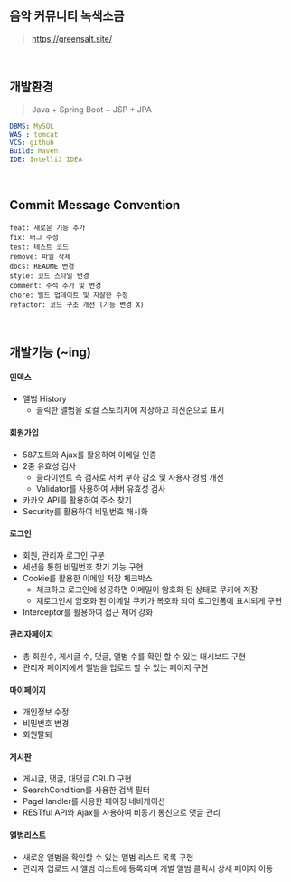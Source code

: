 ## 음악 커뮤니티 녹색소금

> https://greensalt.site/
<br>

## 개발환경

> Java + Spring Boot + JSP + JPA

```yaml
DBMS: MySQL
WAS : tomcat
VCS: github
Build: Maven
IDE: IntelliJ IDEA
```
<br>

## Commit Message Convention

```
feat: 새로운 기능 추가
fix: 버그 수정
test: 테스트 코드
remove: 파일 삭제
docs: README 변경
style: 코드 스타일 변경
comment: 주석 추가 및 변경
chore: 빌드 업데이트 및 자잘한 수정
refactor: 코드 구조 개선 (기능 변경 X)

```
<br>

## 개발기능 (~ing)

#### 인덱스
   + 앨범 History
     + 클릭한 앨범을 로컬 스토리지에 저장하고 최신순으로 표시

#### 회원가입
   + 587포트와 Ajax를 활용하여 이메일 인증
   + 2중 유효성 검사
     + 클라이언트 측 검사로 서버 부하 감소 및 사용자 경험 개선
     + Validator를 사용하여 서버 유효성 검사 
   + 카카오 API를 활용하여 주소 찾기
   + Security를 활용하여 비밀번호 해시화

#### 로그인
   + 회원, 관리자 로그인 구분
   + 세션을 통한 비밀번호 찾기 기능 구현
   + Cookie를 활용한 이메일 저장 체크박스
     + 체크하고 로그인에 성공하면 이메일이 암호화 된 상태로 쿠키에 저장
     + 재로그인시 암호화 된 이메일 쿠키가 복호화 되어 로그인폼에 표시되게 구현
   + Interceptor를 활용하여 접근 제어 강화

#### 관리자페이지
   + 총 회원수, 게시글 수, 댓글, 앨범 수를 확인 할 수 있는 대시보드 구현
   + 관리자 페이지에서 앨범을 업로드 할 수 있는 페이지 구현

#### 마이페이지
   + 개인정보 수정
   + 비밀번호 변경
   + 회원탈퇴

#### 게시판
   + 게시글, 댓글, 대댓글 CRUD 구현
   + SearchCondition를 사용한 검색 필터
   + PageHandler를 사용한 페이징 네비게이션
   + RESTful API와 Ajax를 사용하여 비동기 통신으로 댓글 관리

#### 앨범리스트
   + 새로운 앨범을 확인할 수 있는 앨범 리스트 목록 구현
   + 관리자 업로드 시 앨범 리스트에 등록되며 개별 앨범 클릭시 상세 페이지 이동
   
